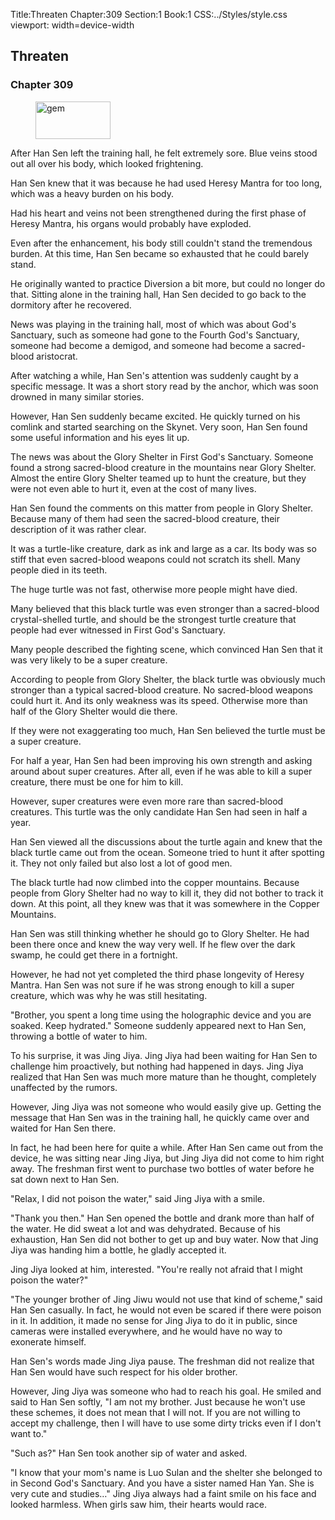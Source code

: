 Title:Threaten 
Chapter:309 
Section:1 
Book:1 
CSS:../Styles/style.css 
viewport: width=device-width
  
## Threaten
### Chapter 309
  
<figure>
	<img src="../Images/gem.gif" alt="gem" id="gem" width="120" height="60" />
</figure>
  

  
After Han Sen left the training hall, he felt extremely sore. Blue veins stood out all over his body, which looked frightening.

Han Sen knew that it was because he had used Heresy Mantra for too long, which was a heavy burden on his body.

Had his heart and veins not been strengthened during the first phase of Heresy Mantra, his organs would probably have exploded.

Even after the enhancement, his body still couldn't stand the tremendous burden. At this time, Han Sen became so exhausted that he could barely stand.

He originally wanted to practice Diversion a bit more, but could no longer do that. Sitting alone in the training hall, Han Sen decided to go back to the dormitory after he recovered.

News was playing in the training hall, most of which was about God's Sanctuary, such as someone had gone to the Fourth God's Sanctuary, someone had become a demigod, and someone had become a sacred-blood aristocrat.

After watching a while, Han Sen's attention was suddenly caught by a specific message. It was a short story read by the anchor, which was soon drowned in many similar stories.

However, Han Sen suddenly became excited. He quickly turned on his comlink and started searching on the Skynet. Very soon, Han Sen found some useful information and his eyes lit up.

The news was about the Glory Shelter in First God's Sanctuary. Someone found a strong sacred-blood creature in the mountains near Glory Shelter. Almost the entire Glory Shelter teamed up to hunt the creature, but they were not even able to hurt it, even at the cost of many lives.

Han Sen found the comments on this matter from people in Glory Shelter. Because many of them had seen the sacred-blood creature, their description of it was rather clear.

It was a turtle-like creature, dark as ink and large as a car. Its body was so stiff that even sacred-blood weapons could not scratch its shell. Many people died in its teeth.

The huge turtle was not fast, otherwise more people might have died.

Many believed that this black turtle was even stronger than a sacred-blood crystal-shelled turtle, and should be the strongest turtle creature that people had ever witnessed in First God's Sanctuary.

Many people described the fighting scene, which convinced Han Sen that it was very likely to be a super creature.

According to people from Glory Shelter, the black turtle was obviously much stronger than a typical sacred-blood creature. No sacred-blood weapons could hurt it. And its only weakness was its speed. Otherwise more than half of the Glory Shelter would die there.

If they were not exaggerating too much, Han Sen believed the turtle must be a super creature.

For half a year, Han Sen had been improving his own strength and asking around about super creatures. After all, even if he was able to kill a super creature, there must be one for him to kill.

However, super creatures were even more rare than sacred-blood creatures. This turtle was the only candidate Han Sen had seen in half a year.

Han Sen viewed all the discussions about the turtle again and knew that the black turtle came out from the ocean. Someone tried to hunt it after spotting it. They not only failed but also lost a lot of good men.

The black turtle had now climbed into the copper mountains. Because people from Glory Shelter had no way to kill it, they did not bother to track it down. At this point, all they knew was that it was somewhere in the Copper Mountains.

Han Sen was still thinking whether he should go to Glory Shelter. He had been there once and knew the way very well. If he flew over the dark swamp, he could get there in a fortnight.

However, he had not yet completed the third phase longevity of Heresy Mantra. Han Sen was not sure if he was strong enough to kill a super creature, which was why he was still hesitating.

"Brother, you spent a long time using the holographic device and you are soaked. Keep hydrated." Someone suddenly appeared next to Han Sen, throwing a bottle of water to him.

To his surprise, it was Jing Jiya. Jing Jiya had been waiting for Han Sen to challenge him proactively, but nothing had happened in days. Jing Jiya realized that Han Sen was much more mature than he thought, completely unaffected by the rumors.

However, Jing Jiya was not someone who would easily give up. Getting the message that Han Sen was in the training hall, he quickly came over and waited for Han Sen there.

In fact, he had been here for quite a while. After Han Sen came out from the device, he was sitting near Jing Jiya, but Jing Jiya did not come to him right away. The freshman first went to purchase two bottles of water before he sat down next to Han Sen.

"Relax, I did not poison the water," said Jing Jiya with a smile.

"Thank you then." Han Sen opened the bottle and drank more than half of the water. He did sweat a lot and was dehydrated. Because of his exhaustion, Han Sen did not bother to get up and buy water. Now that Jing Jiya was handing him a bottle, he gladly accepted it.

Jing Jiya looked at him, interested. "You're really not afraid that I might poison the water?"

"The younger brother of Jing Jiwu would not use that kind of scheme," said Han Sen casually. In fact, he would not even be scared if there were poison in it. In addition, it made no sense for Jing Jiya to do it in public, since cameras were installed everywhere, and he would have no way to exonerate himself.

Han Sen's words made Jing Jiya pause. The freshman did not realize that Han Sen would have such respect for his older brother.

However, Jing Jiya was someone who had to reach his goal. He smiled and said to Han Sen softly, "I am not my brother. Just because he won't use these schemes, it does not mean that I will not. If you are not willing to accept my challenge, then I will have to use some dirty tricks even if I don't want to."

"Such as?" Han Sen took another sip of water and asked.

"I know that your mom's name is Luo Sulan and the shelter she belonged to in Second God's Sanctuary. And you have a sister named Han Yan. She is very cute and studies…" Jing Jiya always had a faint smile on his face and looked harmless. When girls saw him, their hearts would race.